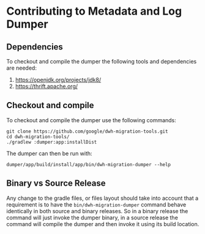 # Contributing to Metadata and Log Dumper

## Dependencies

To checkout and compile the dumper the following tools and dependencies are needed: 
1. https://openjdk.org/projects/jdk8/
2. https://thrift.apache.org/ 

## Checkout and compile

To checkout and compile the dumper use the following commands:

```
git clone https://github.com/google/dwh-migration-tools.git
cd dwh-migration-tools/
./gradlew :dumper:app:installDist
```

The dumper can then be run with:
```
dumper/app/build/install/app/bin/dwh-migration-dumper --help
```

## Binary vs Source Release

Any change to the gradle files, or files layout should take into account that a requirement is to have the `bin/dwh-migration-dumper` command behave identically in both source and binary releases.
So in a binary release the command will just invoke the dumper binary, in a source release the command will compile the dumper and then invoke it using its build location.
